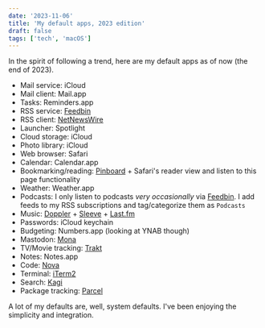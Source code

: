```yaml
---
date: '2023-11-06'
title: 'My default apps, 2023 edition'
draft: false
tags: ['tech', 'macOS']
---
```


In the spirit of following a trend, here are my default apps as of now (the end of 2023).<!-- excerpt -->

- Mail service: iCloud
- Mail client: Mail.app
- Tasks: Reminders.app
- RSS service: [Feedbin](https://feedbin.com)
- RSS client: [NetNewsWire](https://netnewswire.com)
- Launcher: Spotlight
- Cloud storage: iCloud
- Photo library: iCloud
- Web browser: Safari
- Calendar: Calendar.app
- Bookmarking/reading: [Pinboard](https://pinboard.in) + Safari's reader view and listen to this page functionality
- Weather: Weather.app
- Podcasts: I only listen to podcasts _very occasionally_ via [Feedbin](https://feedbin.com). I add feeds to my RSS subscriptions and tag/categorize them as `Podcasts`
- Music: [Doppler](https://brushedtype.co/doppler) + [Sleeve](https://replay.software/sleeve) + [Last.fm](https://last.fm)
- Passwords: iCloud keychain
- Budgeting: Numbers.app (looking at YNAB though)
- Mastodon: [Mona](https://mastodon.social/@MonaApp)
- TV/Movie tracking: [Trakt](https://trakt.tv)
- Notes: Notes.app
- Code: [Nova](https://nova.app)
- Terminal: [iTerm2](https://iterm2.com)
- Search: [Kagi](https://kagi.com)
- Package tracking: [Parcel](https://parcelapp.net)

A lot of my defaults are, well, system defaults. I've been enjoying the simplicity and integration.
